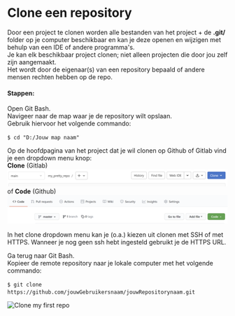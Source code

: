 # Clone een repository 

Door een project te clonen worden alle bestanden van het project + de **.git/** folder op je computer beschikbaar en 
kan je deze openen en wijzigen met behulp van een IDE of andere programma's.   
Je kan elk beschikbaar project clonen; niet alleen projecten die door jou zelf zijn aangemaakt.   
Het wordt door de eigenaar(s) van een repository bepaald of andere mensen rechten hebben op de repo.

#### Stappen:
Open Git Bash.  
Navigeer naar de map waar je de repository wilt opslaan.   
Gebruik hiervoor het volgende commando:   
   
`$ cd "D:/Jouw map naam"`

Op de hoofdpagina van het project dat je wil clonen op Github of Gitlab vind je een 
dropdown menu knop:   
**Clone** (Gitlab)   
<img alt="Git areas" src="images/clone-knop-gitlab.png" width="600" />  
of **Code** (Github)    
<img alt="Git areas" src="images/clone-knop-github.png" width="600" />  

In het clone dropdown menu kan je (o.a.) kiezen uit clonen met SSH of met HTTPS. Wanneer je nog geen ssh hebt ingesteld 
gebruikt je de HTTPS URL.   
   
   
Ga terug naar Git Bash.   
Kopieer de remote repository naar je lokale computer met het volgende commando:   

`$ git clone https://github.com/jouwGebruikersnaam/jouwRepositorynaam.git`   
   
   
<img alt="Clone my first repo" src="images/new-repo-clone.png" width="400" />

